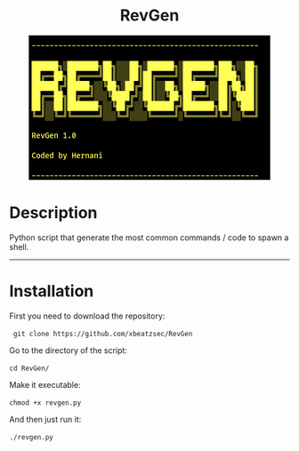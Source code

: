 <h1 align="center"> RevGen</h1>
<p align="center">
<img  src="https://github.com/xbeatzsec/RevGen/blob/main/revgen.png?raw=true" alt="logo"></p>

# Description


Python script that generate the most common commands / code to spawn a shell.

-------------------------------------------------

# Installation

First you need to download the repository:

``` git clone https://github.com/xbeatzsec/RevGen```

Go to the directory of the script:

``` cd RevGen/ ```

Make it executable:

``` chmod +x revgen.py ```

And then just run it:

``` ./revgen.py ```
